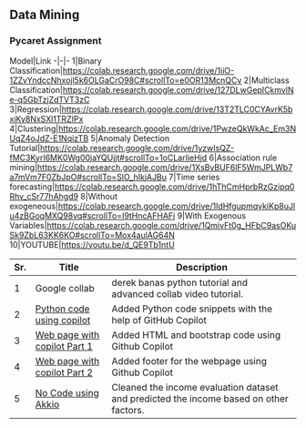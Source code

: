 ## Data Mining 

### Pycaret Assignment

Model|Link
-|-|-
1|Binary Classification|https://colab.research.google.com/drive/1iiO-1ZZvYndccNhxojl5k6OLGaCrO98C#scrollTo=e0OR13McnQCv
2|Multiclass Classification|https://colab.research.google.com/drive/127DLwGepICkmvlNe-q5GbTzjZdTVT3zC
3|Regression|https://colab.research.google.com/drive/13T2TLC0CYAvrK5bxjKy8NxSXl1TRZIPx
4|Clustering|https://colab.research.google.com/drive/1PwzeQkWkAc_Em3NUqZ4oJdZ-E1NqizTB
5|Anomaly Detection Tutorial|https://colab.research.google.com/drive/1yzwIsQZ-fMC3KyrI6MK0Wg00jaYQUjjt#scrollTo=1oCLarIieHjd
6|Association rule mining|https://colab.research.google.com/drive/1XsByBUF6lF5WmJPLWb7a7mVm7F0ZbJpO#scrollTo=SlO_hIkjAJBu
7|Time series forecasting|https://colab.research.google.com/drive/1hThCmHprbRzGzipq0Rhv_cSr77hAhgd9
8|Without exogeneous|https://colab.research.google.com/drive/1IdHfgupmqykiKp8uJlu4zBGoqMXQ98vq#scrollTo=I9tHncAFHAFj
9|With Exogenous Variables|https://colab.research.google.com/drive/1QmivFt0g_HFbC9asOKuSk9ZbL63KK6KO#scrollTo=Mox4aulAG64N
10|YOUTUBE|https://youtu.be/d_QE9Tb1ntU 


Sr.|Title|Description
-|-|-
1| Google collab | derek banas python tutorial and advanced collab video tutorial.
2| [Python code using copilot](https://youtu.be/6hoRUV9z788)|Added Python code snippets with the help of GitHub Copilot
3| [Web page with copilot Part 1](https://youtu.be/mDaGPc31NoA)|Added HTML and bootstrap code using Github Copilot 
4|[Web page with copilot Part 2](https://youtu.be/GTYWSPQcZ8c)|Added footer for the webpage using Github Copilot
5|[No Code using Akkio](https://youtu.be/3jMRMA4l7Rg)|Cleaned the income evaluation dataset and predicted the income based on other factors. 




